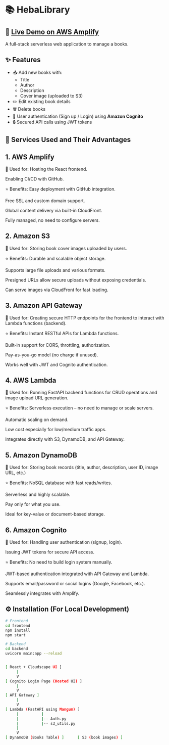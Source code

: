 
# 📚   HebaLibrary

## 🔗 [Live Demo on AWS Amplify](https://main.d1llsbuu5xubt1.amplifyapp.com/)

A full-stack serverless web application to manage a books.  

 ##  ✨ Features

- 📥 Add new books with:
  - Title
  - Author
  - Description
  - Cover image (uploaded to S3)
- ✏️ Edit existing book details
- 🗑️ Delete books
- 👤 User authentication (Sign up / Login) using **Amazon Cognito**
- 🔒 Secured API calls using JWT tokens


## 🧰 Services Used and Their Advantages
## 1. AWS Amplify
🔧 Used for:
Hosting the React frontend.

Enabling CI/CD with GitHub.

⭐ Benefits:
Easy deployment with GitHub integration.

Free SSL and custom domain support.

Global content delivery via built-in CloudFront.

Fully managed, no need to configure servers.

## 2. Amazon S3
🔧 Used for:
Storing book cover images uploaded by users.

⭐ Benefits:
Durable and scalable object storage.

Supports large file uploads and various formats.

Presigned URLs allow secure uploads without exposing credentials.

Can serve images via CloudFront for fast loading.

## 3. Amazon API Gateway
🔧 Used for:
Creating secure HTTP endpoints for the frontend to interact with Lambda functions (backend).

⭐ Benefits:
Instant RESTful APIs for Lambda functions.

Built-in support for CORS, throttling, authorization.

Pay-as-you-go model (no charge if unused).

Works well with JWT and Cognito authentication.

## 4. AWS Lambda
🔧 Used for:
Running FastAPI backend functions for CRUD operations and image upload URL generation.

⭐ Benefits:
Serverless execution – no need to manage or scale servers.

Automatic scaling on demand.

Low cost especially for low/medium traffic apps.

Integrates directly with S3, DynamoDB, and API Gateway.

## 5. Amazon DynamoDB
🔧 Used for:
Storing book records (title, author, description, user ID, image URL, etc.)

⭐ Benefits:
NoSQL database with fast reads/writes.

Serverless and highly scalable.

Pay only for what you use.

Ideal for key-value or document-based storage.

## 6. Amazon Cognito
🔧 Used for:
Handling user authentication (signup, login).

Issuing JWT tokens for secure API access.

⭐ Benefits:
No need to build login system manually.

JWT-based authentication integrated with API Gateway and Lambda.

Supports email/password or social logins (Google, Facebook, etc.).

Seamlessly integrates with Amplify.

## ⚙️ Installation (For Local Development)
```bash
# Frontend
cd frontend
npm install
npm start

# Backend
cd backend
uvicorn main:app --reload


[ React + Cloudscape UI ]
     |
     V
[ Cognito Login Page (Hosted UI) ]
     |
     V
[ API Gateway ]
     |
     V
[ Lambda (FastAPI using Mangum) ]
     |          |
     |          |-- Auth.py
     |          |-- s3_utils.py
     |
     V
[ DynamoDB (Books Table) ]      [ S3 (book images) ]

